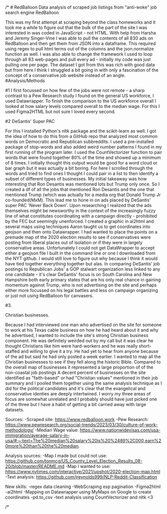 /* # RedBalloon
Data analysis of scraped job listings from "anti-woke" job search engine RedBalloon

This was my first attempt at scraping beyond the class homeworks and it took me a while to figure out that the bulk of the part of the site I was interested in was coded in JavaScript - not HTML. With help from Harsha and Jeremy Singer-Vine I was able to pull the contents of all 830 ads on RedBalloon and then get them from JSON into a dataframe. This required using regex to pull html terms out of the columns and the json.normalize function as well. I was also able to change the framework I used to loop through all 83 web-pages and pull every ad - initially my code was just pulling one per page. The dataset I got from this was rich with good data but from here I think I struggled a bit going in with only a fascination of the concept of a conservative job website instead of an angle. 
#Analysis/Methods 

#1
I first focussed on how few of the jobs were not remote - a sharp contrast to a Pew Research study I found on the general US workforce, I used Datawrapper. To finish the comparison to the US workforce overall I looked at how salary levels compared overall to the median wage. For this I used Figma2HTML but not sure I loved every second. 

#2
DeSantis' Super PAC

For this I installed Python's nltk package and the scikit-learn as well. I got the idea of how to do this from a GitHub repo that analyzed most common words on Democratic and Republican subbreddits. I used a pre-installed package of stop-words and also added weird number patterns I found in my first running of the program later. I used the CountVectorizer function to pair words that were found together 80% of the time and showed up a minimum of 8 times. I initially thought this output would be good for a word cloud or bar graph but it was actually a bit boring. For here I scrolled through the words and tried to find ones I thought I could pair in a list to then identify a subset of different types of businesses. My initial takeaway was how interesting that Ron Desantis was mentioned lots but Trump only once. So I created a df of all the jobs that mentioned Ron Desantis and the one that mentioned Trump (which was actually for a media org that Donald Trump Jr co-founded(MxM). This lead me to hone in on ads placed by DeSantis' super PAC 'Never Back Down'. Upon researching I realized that the ads themselves might be newsworthy in the context of the increasingly fuzzy line of what constitutes coordinating with a campaign directly - prohibited by the FEC but seemingly unenforced. I created a graphic in ai2html and several maps using techniques Aaron taught us to get coordinates into geojson and then onto Datawrapper. I had wanted to place the points on a premade map of the 2020 election results to see if conservatives were posting from liberal places out of isolation or if they were in largely conservative areas. Unfortunately I could not get DataWrapper to accept either a geojson file I built in the command line or one I downloaded from the NYT github. I would still love to figure out why because I think it would have tied together everything together but alas. In comparing DeSantis' job postings to Republican Jobs' a GOP stalwart organization less linked to any one candidate - it's clear DeSantis' focus is on South Carolina and New Hampshire both early primary states that are his only real chance in gaining momentum against Trump, who is not advertising on the site and perhaps either more focussed on his legal battles and less on campaign organizing or just not using RedBalloon for canvasers. 

#3. 

Christian businesses. 

Because I had interviewed one man who advertised on the site for someone to work at his Texas cable business on how he had heard about it and why he advertised, I wanted to include the site's strong Christian business component. He was definitely weirded out by my call but it was clear he thought Christians like him were hard-workers and he was really short-staffed and willing to give it a try. He had yet to hear from anyone because of the ad but said he had only posted a week earlier. I wanted to map all the Christian businesses to see if they fell along the historic Bible. Compared to the overall map of businesses it represented a large proportion of of the non-coastal job postings A decent percent of businesses on the site identified as "faith-based" or had "Christian values" mentioned in their job summary and I pooled them together using the same analysis technique as I did for the political candidates and it's clear that the evangelical and conservative identies are deeply intertwined. I worry my three areas of focus are somewhat unrelated and I probably should have just picked one of the three but I have a habit of getting a bit carried away with large datasets. 


Sources:
-Scraped site: https://www.redballoon.work
-Pew Research: https://www.pewresearch.org/social-trends/2023/03/30/culture-of-work-methodology/
-Median Wage value: https://www.nationwidevisas.com/usa-immigration/average-salary-in-usa/#:~:text=The%20median%20salary%20is%20%2489%2C000,earn%20more%20than%20the%20median.

Analysis sources:
-Map I made but could not use: https://github.com/tonmcg/US_County_Level_Election_Results_08-20/blob/master/README.md
-Map I wanted to use: https://www.nytimes.com/interactive/2021/upshot/2020-election-map.html
-Text analysis: https://github.com/jreynolds999/NLP-Reddit-Classification

New skills:
-regex data cleaning
-WebScraping esp pagination
-Figma2html
-ai2html
-Mapping on Datawrapper using MyMaps on Google to create coordinates
-pd.to_csv
-text analysis using CountVectorizer and nltk <3

/*

